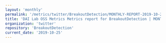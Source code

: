 ```yaml
---
layout: 'monthly'
permalink: '/metrics/twitter/BreakoutDetection/MONTHLY-REPORT-2019-10-25/'
title: 'DAI Lab OSS Metrics Metrics report for BreakoutDetection | MONTHLY-REPORT-2019-10-25'
organization: 'twitter'
repository: 'BreakoutDetection'
current_date: '2019-10-25'
---
```

